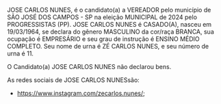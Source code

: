 JOSE CARLOS NUNES, é o candidato(a) a VEREADOR pelo município de SÃO JOSÉ DOS CAMPOS - SP na eleição MUNICIPAL de 2024 pelo PROGRESSISTAS (PP). JOSE CARLOS NUNES é CASADO(A), nasceu em 19/03/1964, se declara do gênero MASCULINO da cor/raça BRANCA, sua ocupação é EMPRESÁRIO e seu grau de instrução é ENSINO MÉDIO COMPLETO. Seu nome de urna é ZÉ CARLOS NUNES, e seu número de urna é 11.

O Candidato(a) JOSE CARLOS NUNES não declarou bens.


As redes sociais de JOSE CARLOS NUNESsão:
- https://www.instagram.com/zecarlos.nunes/;